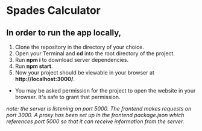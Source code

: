 # Spades Calculator

## In order to run the app locally,

1. Clone the repository in the directory of your choice.
2. Open your Terminal and **cd** into the root directory of the project.
3. Run **npm i** to download server dependencies.
4. Run **npm start**.
5. Now your project should be viewable in your browser at **http://localhost:3000/**.

- You may be asked permission for the project to open the website in your browser. It's safe to grant that permission.

_note: the server is listening on port 5000. The frontend makes requests on port 3000. A proxy has been set up in the frontend package.json which references port 5000 so that it can receive information from the server._
